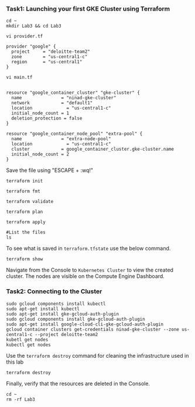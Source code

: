 ### Task1: Launching your first GKE Cluster using Terraform
```
cd ~
mkdir Lab3 && cd Lab3
```
```
vi provider.tf
```
```hcl
provider "google" {
  project     = "deloitte-team2"
  zone        = "us-central1-c"
  region      = "us-central1"
}
```
```
vi main.tf
```
```hcl

resource "google_container_cluster" "gke-cluster" {
  name               = "ninad-gke-cluster"
  network            = "default1"
  location             = "us-central1-c"
  initial_node_count = 1
  deletion_protection = false
}

resource "google_container_node_pool" "extra-pool" {
  name               = "extra-node-pool"
  location             = "us-central1-c"
  cluster            = google_container_cluster.gke-cluster.name
  initial_node_count = 2
}

```
Save the file using "ESCAPE + :wq!"
```
terraform init
```
```
terraform fmt
```
```
terraform validate
```
```
terraform plan
```
```
terraform apply
```
```
#List the files
ls 
```
To see what is saved in `terraform.tfstate` use the below command.

```
terraform show
```
Navigate from the Console to `Kubernetes Cluster` to view the created cluster.
The nodes are visible on the Compute Engine Dashboard.

### Task2: Connecting to the Cluster
```
sudo gcloud components install kubectl
sudo apt-get install kubectl
sudo apt-get install gke-gcloud-auth-plugin
sudo gcloud components install gke-gcloud-auth-plugin
sudo apt-get install google-cloud-cli-gke-gcloud-auth-plugin
gcloud container clusters get-credentials ninad-gke-cluster --zone us-central1-c --project deloitte-team2
kubetl get nodes
kubectl get nodes

```
Use the `terraform destroy` command for cleaning the infrastructure used in this lab
```
terraform destroy
```
Finally, verify that the resources are deleted in the Console.
```
cd ~
rm -rf Lab3
```
